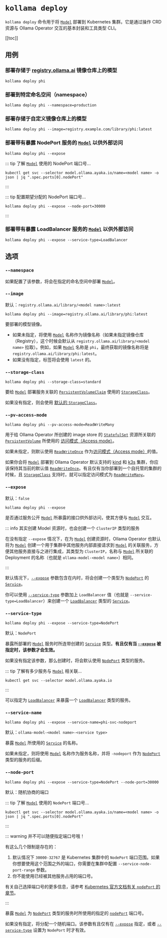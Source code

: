 # `kollama deploy`

`kollama deploy` 命令用于将 [`Model`](/pages/zh-CN/references/crd/model) 部署到 Kubernetes 集群。它是通过操作 CRD 资源与 Ollama Operator 交互的基本封装和工具类型 CLI。

[[toc]]

## 用例

### 部署存储于 [registry.ollama.ai](https://registry.ollama.ai) 镜像仓库上的模型

```shell
kollama deploy phi
```

### 部署到特定命名空间（namespace）

```shell
kollama deploy phi --namespace=production
```

### 部署存储于自定义镜像仓库上的模型

```shell
kollama deploy phi --image=registry.example.com/library/phi:latest
```

### 部署带有暴露 NodePort 服务的 [`Model`](/pages/zh-CN/references/crd/model) 以供外部访问

```shell
kollama deploy phi --expose
```

::: tip 了解 [`Model`](/pages/zh-CN/references/crd/model) 使用的 NodePort 端口号...

```shell
kubectl get svc --selector model.ollama.ayaka.io/name=<model name> -o json | jq ".spec.ports[0].nodePort"
```

:::

::: tip 配置期望分配的 NodePort 端口号...

```shell
kollama deploy phi --expose --node-port=30000
```

:::

### 部署带有暴露 LoadBalancer 服务的 [`Model`](/pages/zh-CN/references/crd/model) 以供外部访问

```shell
kollama deploy phi --expose --service-type=LoadBalancer
```

## 选项

### `--namespace`

如果配置了该参数，将会在指定的命名空间中部署 [`Model`](/pages/zh-CN/references/crd/model)。

### `--image`

默认：`registry.ollama.ai/library/<model name>:latest`

```shell
kollama deploy phi --image=registry.ollama.ai/library/phi:latest
```

要部署的模型镜像。

- 如果未指定，将使用 [`Model`](/pages/zh-CN/references/crd/model) 名称作为镜像名称（如果未指定镜像仓库（Registry），这个时候会默认从 `registry.ollama.ai/library/<model name>` 拉取）。例如，如果 [`Model`](/pages/zh-CN/references/crd/model) 名称是 `phi`，最终获取的镜像名称将是 `registry.ollama.ai/library/phi:latest`。
- 如果没有指定，标签将会使用 `latest` 的。

### `--storage-class`

```shell
kollama deploy phi --storage-class=standard
```

要给 [`Model`](/pages/zh-CN/references/crd/model) 部署服务关联的 [`PersistentVolumeClaim`](https://kubernetes.io/zh-cn/docs/concepts/storage/persistent-volumes/#persistentvolumeclaims) 使用的 [`StorageClass`](https://kubernetes.io/zh-cn/docs/concepts/storage/storage-classes/#storageclass-objects)。

如果没有指定，则会使用 [默认的 `StorageClass`](https://kubernetes.io/zh-cn/docs/concepts/storage/storage-classes/#default-storageclass)。

### `--pv-access-mode`

```shell
kollama deploy phi --pv-access-mode=ReadWriteMany
```

用于给 Ollama Operator 所创建的 image store 的 [`StatefulSet`](https://kubernetes.io/zh-cn/docs/concepts/workloads/controllers/statefulset/) 资源所关联的 [`PersistentVolume`](https://kubernetes.io/zh-cn/docs/concepts/storage/persistent-volumes/#introduction) 所使用的 [访问模式（Access mode）](https://kubernetes.io/zh-cn/docs/concepts/storage/persistent-volumes/#access-modes)。

如果未指定，则默认使用 [`ReadWriteOnce`](https://kubernetes.io/zh-cn/docs/concepts/storage/persistent-volumes/#access-modes) 作为[访问模式（Access mode）](https://kubernetes.io/zh-cn/docs/concepts/storage/persistent-volumes/#access-modes)的值。

如果你会将 [`Model`](/pages/zh-CN/references/crd/model) 部署到 Ollama Operator 默认支持的 [kind](https://kind.sigs.k8s.io/) 和 [k3s](https://k3s.io/) 集群，你应该保持其当前的默认值 [`ReadWriteOnce`](https://kubernetes.io/zh-cn/docs/concepts/storage/persistent-volumes/#access-modes)。有且仅有当你部署到一个自托管的集群的时候，且 [`StorageClass`](https://kubernetes.io/zh-cn/docs/concepts/storage/storage-classes/#storageclass-objects) 支持时，就可以指定访问模式为 [`ReadWriteMany`](https://kubernetes.io/zh-cn/docs/concepts/storage/persistent-volumes/#access-modes)。

### `--expose`

默认：`false`

```shell
kollama deploy phi --expose
```

是否通过服务公开 [`Model`](/pages/zh-CN/references/crd/model) 所暴露的接口供外部访问，使其方便与 [`Model`](/pages/zh-CN/references/crd/model) 交互。

::: info 其实创建 Model 资源时，也会创建一个 `ClusterIP` 类型的服务

在没有指定 `--expose` 情况下，在为 [`Model`](/pages/zh-CN/references/crd/model) 创建资源时，Ollama Operator 也默认将为 [`Model`](/pages/zh-CN/references/crd/model) 创建一个用于集群中其他服务内部直接请求到 [`Model`](/pages/zh-CN/references/crd/model) 的关联服务，方便其他服务直接与之进行集成，其类型为 `ClusterIP`，名称与 [`Model`](/pages/zh-CN/references/crd/model) 所关联的 Deployment 的名称（也就是 `ollama-model-<model name>`）相同。

:::

默认情况下，[`--expose`](#expose) 参数包含在内时，将会创建一个类型为 [`NodePort`](https://kubernetes.io/zh-cn/docs/concepts/services-networking/service/#type-nodeport) 的 [`Service`](https://kubernetes.io/zh-cn/docs/concepts/services-networking/service/)。

你可以使用 [`--service-type`](#service-type) 参数加上 `LoadBalancer` 值（也就是 `--service-type=LoadBalancer`）来创建一个 [`LoadBalancer`](https://kubernetes.io/zh-cn/docs/concepts/services-networking/service/#loadbalancer) 类型的 [`Service`](https://kubernetes.io/zh-cn/docs/concepts/services-networking/service/)。

### `--service-type`

```shell
kollama deploy phi --expose --service-type=NodePort
```

默认：`NodePort`

暴露所部署的 [`Model`](/pages/zh-CN/references/crd/model) 服务时所连带创建的 [`Service`](https://kubernetes.io/zh-cn/docs/concepts/services-networking/service/) 类型。**有且仅有当 [`--expose`](#expose) 被指定时，该参数才会生效。**

如果没有指定该参数，那么创建时，将会默认使用 [`NodePort`](https://kubernetes.io/zh-cn/docs/concepts/services-networking/service/#type-nodeport) 类型的服务。

::: tip 了解有多少服务与 [`Model`](/pages/zh-CN/references/crd/model) 相关联...

```shell
kubectl get svc --selector model.ollama.ayaka.io
```

:::

可以指定为 [`LoadBalancer`](https://kubernetes.io/zh-cn/docs/concepts/services-networking/service/#loadbalancer) 来暴露一个 [`LoadBalancer`](https://kubernetes.io/zh-cn/docs/concepts/services-networking/service/#loadbalancer) 类型的服务。

### `--service-name`

```shell
kollama deploy phi --expose --service-name=phi-svc-nodeport
```

默认：`ollama-model-<model name>-<service type>`

暴露 [`Model`](/pages/zh-CN/references/crd/model) 所使用的 [`Service`](https://kubernetes.io/zh-cn/docs/concepts/services-networking/service/) 的名称。

如果未指定，则将使用 [`Model`](/pages/zh-CN/references/crd/model) 名称作为服务名称，并将 `-nodeport` 作为 [`NodePort`](https://kubernetes.io/zh-cn/docs/concepts/services-networking/service/#type-nodeport) 类型的服务的后缀。

### `--node-port`

```shell
kollama deploy phi --expose --service-type=NodePort --node-port=30000
```

默认：随机协商的端口

::: tip 了解 [`Model`](/pages/zh-CN/references/crd/model) 使用的 `NodePort` 端口号...

```shell
kubectl get svc --selector model.ollama.ayaka.io/name=<model name> -o json | jq ".spec.ports[0].nodePort"
```

:::

::: warning 并不可以随便指定端口号哦！

有这么几个限制是存在的：

1. 默认情况下 `30000-32767` 是 Kubernetes 集群中的 `NodePort` 端口范围。如果你想要使用这个范围之外的端口，你需要在集群中配置 `--service-node-port-range` 参数。
2. 你不能使用已经被其他服务占用的端口号。

有关自己选择端口号的更多信息，请参考 [Kubernetes 官方文档有关 `nodePort` 的章节](https://kubernetes.io/zh-cn/docs/concepts/services-networking/service/#nodeport-custom-port)。

:::

暴露 [`Model`](/pages/zh-CN/references/crd/model) 为 [`NodePort`](https://kubernetes.io/zh-cn/docs/concepts/services-networking/service/#type-nodeport) 类型的服务时所使用的指定的 [`nodePort`](https://kubernetes.io/zh-cn/docs/concepts/services-networking/service/#nodeport-custom-port) 端口号。

如果没有指定，将分配一个随机端口。该参数有且仅有在 [`--expose`](#expose) 指定，或者 [`--service-type`](#service-type) 设置为 `NodePort` 时才有效。

